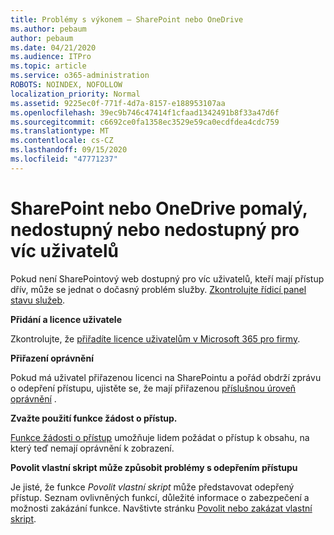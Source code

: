 ```yaml
---
title: Problémy s výkonem – SharePoint nebo OneDrive
ms.author: pebaum
author: pebaum
ms.date: 04/21/2020
ms.audience: ITPro
ms.topic: article
ms.service: o365-administration
ROBOTS: NOINDEX, NOFOLLOW
localization_priority: Normal
ms.assetid: 9225ec0f-771f-4d7a-8157-e188953107aa
ms.openlocfilehash: 39ec9b746c47414f1cfaad1342491b8f33a47d6f
ms.sourcegitcommit: c6692ce0fa1358ec3529e59ca0ecdfdea4cdc759
ms.translationtype: MT
ms.contentlocale: cs-CZ
ms.lasthandoff: 09/15/2020
ms.locfileid: "47771237"
---
```

# <a name="sharepoint-or-onedrive-slow-inaccessible-or-unavailable-for-multiple-users"></a>SharePoint nebo OneDrive pomalý, nedostupný nebo nedostupný pro víc uživatelů

Pokud není SharePointový web dostupný pro víc uživatelů, kteří mají přístup dřív, může se jednat o dočasný problém služby. [Zkontrolujte řídicí panel stavu služeb](https://portal.office.com/adminportal/home#/servicehealth).

**Přidání a licence uživatele**

Zkontrolujte, že [přiřadíte licence uživatelům v Microsoft 365 pro firmy](https://docs.microsoft.com/microsoft-365/admin/add-users/add-users).


**Přiřazení oprávnění**

Pokud má uživatel přiřazenou licenci na SharePointu a pořád obdrží zprávu o odepření přístupu, ujistěte se, že mají přiřazenou [příslušnou úroveň oprávnění](https://docs.microsoft.com/sharepoint/understanding-permission-levels) .

**Zvažte použití funkce žádost o přístup.**

[Funkce žádosti o přístup](https://support.office.com/article/Set-up-and-manage-access-requests-94B26E0B-2822-49D4-929A-8455698654B3) umožňuje lidem požádat o přístup k obsahu, na který teď nemají oprávnění k zobrazení.

**Povolit vlastní skript může způsobit problémy s odepřením přístupu**

Je jisté, že funkce *Povolit vlastní skript* může představovat odepřený přístup. Seznam ovlivněných funkcí, důležité informace o zabezpečení a možnosti zakázání funkce. Navštivte stránku [Povolit nebo zakázat vlastní skript](https://docs.microsoft.com/sharepoint/allow-or-prevent-custom-script).

